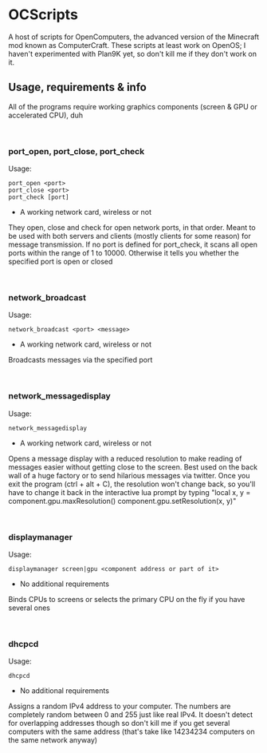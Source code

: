 # OCScripts #

A host of scripts for OpenComputers, the advanced version of the Minecraft mod known as ComputerCraft.
These scripts at least work on OpenOS; I haven't experimented with Plan9K yet, so don't kill me if they don't work on it.

## Usage, requirements & info ##

All of the programs require working graphics components (screen & GPU or accelerated CPU), duh

<br />

### port_open, port_close, port_check ###

Usage:

    port_open <port>  
    port_close <port>  
    port_check [port]

- A working network card, wireless or not

They open, close and check for open network ports, in that order.
Meant to be used with both servers and clients (mostly clients for some reason) for message transmission.
If no port is defined for port_check, it scans all open ports within the range of 1 to 10000.
Otherwise it tells you whether the specified port is open or closed

<br />

### network_broadcast ###

Usage:

    network_broadcast <port> <message>  

- A working network card, wireless or not

Broadcasts messages via the specified port

<br />

### network_messagedisplay ###

Usage:

    network_messagedisplay  

- A working network card, wireless or not

Opens a message display with a reduced resolution to make reading of messages easier without getting close to the screen.
Best used on the back wall of a huge factory or to send hilarious messages via twitter.
Once you exit the program (ctrl + alt + C), the resolution won't change back, so you'll have to change it back in the interactive lua prompt by typing "local x, y = component.gpu.maxResolution() component.gpu.setResolution(x, y)"

<br />

### displaymanager ###

Usage:

    displaymanager screen|gpu <component address or part of it>
    
- No additional requirements

Binds CPUs to screens or selects the primary CPU on the fly if you have several ones

<br />

### dhcpcd ###

Usage:

    dhcpcd
    
- No additional requirements

Assigns a random IPv4 address to your computer. The numbers are completely random between 0 and 255 just like real IPv4. It doesn't detect for overlapping addresses though so don't kill me if you get several computers with the same address (that's take like 14234234 computers on the same network anyway)
